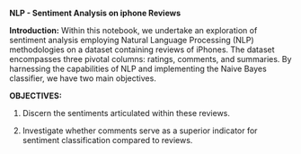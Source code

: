 **NLP - Sentiment Analysis on iphone Reviews**


**Introduction:**
Within this notebook, we undertake an exploration of sentiment analysis employing Natural Language Processing (NLP) methodologies on a dataset containing reviews of iPhones. The dataset encompasses three pivotal columns: ratings, comments, and summaries. By harnessing the capabilities of NLP and implementing the Naive Bayes classifier, we have two main objectives.

**OBJECTIVES:**

1. Discern the sentiments articulated within these reviews.

2. Investigate whether comments serve as a superior indicator for sentiment classification compared to reviews.
